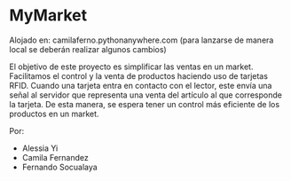 # MyMarket

Alojado en: camilaferno.pythonanywhere.com (para lanzarse de manera local se deberán realizar algunos cambios)

El objetivo de este proyecto es simplificar las ventas en un market. Facilitamos el control y la venta de productos haciendo uso de tarjetas RFID. Cuando una tarjeta entra en contacto con el lector, este envía una señal al servidor que representa una venta del artículo al que corresponde la tarjeta. De esta manera, se espera tener un control más eficiente de los productos en un market.

Por:
- Alessia Yi
- Camila Fernandez
- Fernando Socualaya

